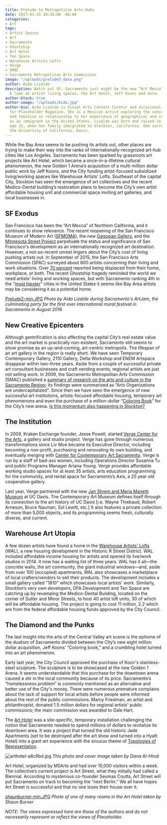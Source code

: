 ```yaml
---
title: Prelude to Metropolitan Arts Hubs
date: 2017-01-25 18:35:00 -08:00
categories:
- Art
tags:
- Artist Spaces
- Art
- Sacramento
- Ghostship
- Art Hotel
- Ten Space
- Warehouse Artists Lofts
- Verge
- SMAC
- Sacramento Metropolitan Arts Commission
image: "/uploads/prelude3_dana.png"
author: Aida Lizalde
description: Watch out SF, Sacramento just might be the new “Art Mecca” of California.
  A look at artist living spaces, the Art Hotel, Jeff Koons and more.
author-block: true
author-image: "/uploads/Aida.jpg"
author-bio: Aida Lizalde is Visual Arts Content Curator and occasional contributor
  for Placeholder Magazine. She is a Mexican artist exploring the concepts of identity
  and feminism in relationship to her experience of geographical and cultural-misplacement
  as an immigrant in the United States. Lizalde was born and raised in Mexico until
  age 15, when her family immigrated to Stockton, California. She currently attends
  the University of California, Davis.
---
```


While the Bay Area seems to be pushing its artists out, other places are trying to make their way into the ranks of internationally-recognized art-hub cities like Los Angeles. Sacramento has been sparked by grassroots art projects like Art Hotel, which became a once-in-a-lifetime cultural phenomenon, the new Golden 1 Arena’s acquisition of a multi-million dollar public work by Jeff Koons, and the City funding artist-focused subsidized living/working spaces like Warehouse Artists' Lofts. Southeast of the capital City, Stockton has seen the emergence of art collectives and the recent Medico-Dental building’s restoration plans to become the City’s own artist affordable housing unit and commercial space inviting art galleries, and local businesses in.

## SF Exodus
San Francisco has been the “Art Mecca” of Northern California, and it continues to show relevance. The recent reopening of the San Francisco Museum of Modern Art ([SFMOMA](https://www.sfmoma.org/)), the new [Gagosian Gallery](http://www.gagosian.com/), and the [Minnesota Street Project](http://minnesotastreetproject.com/) perpetuate the status and significance of San Francisco's development as an internationally recognized art destination. However, a not-so-recent unrest lingers about the City’s cost of living pushing artists out. In September of 2015, the San Francisco Arts Commission (SFAC) surveyed about 600 artists concerning their living and work situations. Over [70 percent](http://hyperallergic.com/240704/san-francisco-is-losing-its-artists/) reported being displaced from their home, workplace, or both. The recent Ghostship tragedy reminded the world we need artists' living and working spaces, but with Sacramento ranking 4th in the “[most hipster](http://www.capradio.org/articles/2016/07/29/report-sacramento-fourth-most-hipster-us-city/)” cities in the United States it seems like Bay Area artists may be considering it as a potential home.

[Prelude2-min.JPG](/uploads/Prelude2-min.JPG)
*Photo by Aida Lizalde during Sacramento's ArtJam, the culminating party for the first ever international mural festival in Sacramento in August 2016*

## New Creative Epicenters
Although gentrification is also affecting the capital City’s real estate value and the art market is practically non-existent, Sacramento still seems to show promise as an up-and-coming, art-centric metropolis. The lifespan of an art gallery in the region is really short. We have seen  Temporary Contemporary Gallery, 2110 Gallery, Delta Workshop and ENEM Artspace disappear within two-three years. Aside from a couple of successful private art consultant businesses and craft vending events, regional artists are just not selling work. In 2009, the Sacramento Metropolitan Arts Commission (SMAC) published a [summary of research on the arts and culture in the Sacramento Region](http://www.sacmetroarts.org/~/media/MetroArts/Files/Research%20files/Research_MasterArtsPlan.pdf); its findings were summarized as “Arts Organizations are undercapitalized”. Since then we have seen the emergence of new successful art institutions, artists-focused affordable housing, temporary art phenomenons and even the purchase of a million-dollar “[Coloring Book](http://www.jeffkoons.com/artwork/celebration/coloring-book)” for the City’s new arena. [Is this momentum also happening in Stockton?](http://www.placeholdermag.com/culture/2017/01/13/stocktoncontemporaries.html)

## The Institution
In 2009, Kraken Exchange founder, Jesse Powell, started [Verge Center for the Arts](http://vergeart.com/), a gallery and studio project. Verge has gone through numerous transformations since Liv Moe became its Executive Director, including becoming a non-profit, purchasing and renovating its own building, and eventually merging with [Center for Contemporary Art Sacramento](http://www.ccasac.org/). Verge is run by a staff of bad-ass women, including Operations Director Susanna Tu and public Programs Manager Ariana Young. Verge provides affordable working studio spaces for at least 35 artists, arts education programming for the community, and rental space for Sacramento’s Axis, a 25 year old cooperative gallery.

Last year, Verge partnered with the new [Jan Shrem and Maria Manetti Museum](http://manettishremmuseum.ucdavis.edu/) at UC Davis. The Contemporary Art Museum defines itself through its connection to the art history of UC Davis \[i.e. Wayne Thiebaud, Robert Arneson, Bruce Nauman, Sol Lewitt, etc.\] It also features a private collection of more than 5,000 objects, and its programming seems fresh, culturally diverse, and current.

## Warehouse Art Utopia
A few dozen artists have found a home in the [Warehouse Artists' Lofts](http://www.rstreetwal.com/) (WAL), a new housing development in the Historic R Street District. WAL included affordable income housing for artists and opened its live/work studios in 2014. It now has a waiting list of three years. WAL has it all—the concrete walls, the art community, the giant industrial windows—and, aside from over 100 (occupied) apartments, WAL also showcases a marketplace of local crafters/vendors to sell their products. The development includes a small gallery called "1810" which showcases local artists' work. Similarly, Stockton’s very own developers, DFA Development and Ten Space are catching up by revamping the Medico-Dental Building, located on the corner of Sutter and Minor Streets, to host 40 artist loft units, 30 of which will be affordable housing. The project is going to cost 11 million, 2.2 which are from the federal affordable housing funds approved by the City Council.

## The Diamond and the Punks
The last insight into the arts of the Central Valley art scene is the epitome of the dualism of Sacramento divided between the City’s new eight million dollar acquisition, Jeff Koons’ “Coloring book,” and a crumbling hotel turned into an art phenomenon.

Early last year, the City Council approved the purchase of Koon's stainless-steel sculpture. The sculpture is to be showcased at the new Golden 1 Arena. It seems understandable that this purchase for the downtown arena caused a stir in the local community because of its price. Sacramento’s “homelessness problem” is commonly mentioned as an alternative and better use of the City's money. There were numerous premature complains about the lack of support for local artists before people were informed about the rest of the public commissions. Marcy Friedman, an artist and philanthropist, donated 1.5 million dollars for regional artists' public commissions; the main commission was awarded to Gale Hart.

The [Art Hotel](http://www.m5arts.com/art-hotel/) was a site-specific, temporary installation challenging the notion that Sacramento needed to spend millions of dollars to revitalize its downtown area. It was a project that turned the old historic Jade Apartments (set to be destroyed after the art show and turned into a Hyatt Hotel) into a giant art experience with the sinuous theme of [Topologies of Representation](http://www.m5arts.com/files/m5arts-call-to-artists-art-hotel-2016.pdf). 

![arthotel-a8c6bd.jpg](/uploads/arthotel-a8c6bd.jpg)
*This photo and cover image taken by Dana Al-Hindi*

Art Hotel, organized by M5Arts and had over 10,000 visitors within a week. The collective’s current project is Art Street, what they initially had called a Biennial. According to mysterious co-founder Seumas Coutts, Art Street will put Sacramento on track to becoming the “next Berlin.” We all have hopes Art Street is successful and that no one loses their house over it.

[shaunburner-min.JPG](/uploads/shaunburner-min.JPG)
*Photo of one of many rooms in the Art Hotel taken by Shaun Burner*

*NOTE: The views expressed here are those of the authors and do not necessarily represent or reflect the views of Placeholder.*